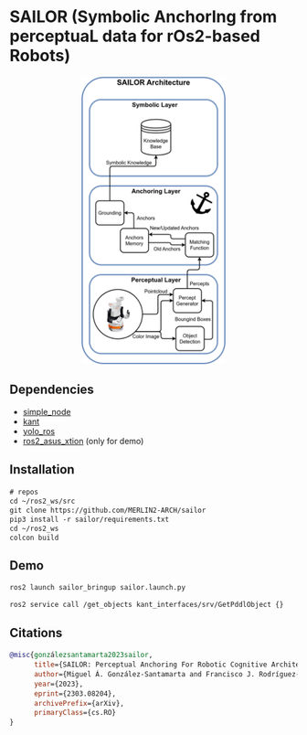 # SAILOR (Symbolic AnchorIng from perceptuaL data for rOs2-based Robots)

<p align="center">
  <img src="./docs/architecture.png" width="50%" />
</p>

## Dependencies

- [simple_node](https://github.com/uleroboticsgroup/simple_node)
- [kant](https://github.com/uleroboticsgroup/kant)
- [yolo_ros](https://github.com/mgonzs13/yolo_ros)
- [ros2_asus_xtion](https://github.com/mgonzs13/ros2_asus_xtion) (only for demo)

## Installation

```shell
# repos
cd ~/ros2_ws/src
git clone https://github.com/MERLIN2-ARCH/sailor
pip3 install -r sailor/requirements.txt
cd ~/ros2_ws
colcon build
```

## Demo

```shell
ros2 launch sailor_bringup sailor.launch.py
```

```shell
ros2 service call /get_objects kant_interfaces/srv/GetPddlObject {}
```

## Citations

```bibtex
@misc{gonzálezsantamarta2023sailor,
      title={SAILOR: Perceptual Anchoring For Robotic Cognitive Architectures},
      author={Miguel Á. González-Santamarta and Francisco J. Rodríguez-Lera and Vicente Matellán Olivera},
      year={2023},
      eprint={2303.08204},
      archivePrefix={arXiv},
      primaryClass={cs.RO}
}
```
